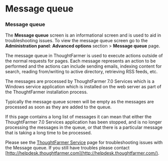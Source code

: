 # Message queue

### Message queue

The **Message queue** screen is an informational screen and is used to aid in troubleshooting issues. To view the message queue screen go to the **Administration panel**: **Advanced options** section &gt; **Message queue** page.  
  
The message queue in ThoughtFarmer is used to execute actions outside of the normal requests for pages. Each message represents an action to be performed and the actions can include sending emails, indexing content for search, reading from/writing to active directory, retrieving RSS feeds, etc.  
  
The messages are processed by ThoughtFarmer 7.0 Services which is a Windows service application which is installed on the web server as part of the ThoughtFarmer installation process.  
  
Typically the message queue screen will be empty as the messages are processed as soon as they are added to the queue.  
  
If this page contains a long list of messages it can mean that either the ThoughtFarmer 7.0 Services application has been stopped, and is no longer processing the messages in the queue, or that there is a particular message that is taking a long time to be processed.  
  
Please see the [ThoughtFarmer Service](thoughtfarmer-service.md) page for troubleshooting issues with the Message queue. If you still have troubles please contact [http://helpdesk.thoughtfarmer.com](http://helpdesk.thoughtfarmer.com/).  


